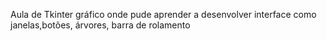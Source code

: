 Aula de Tkinter gráfico onde pude aprender a desenvolver interface como janelas,botões, árvores, barra de rolamento
